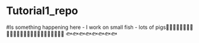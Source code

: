# Tutorial1_repo
#Is something happening here - I work on small fish - lots of pigs🐷🐷🐷🐷🐷🐷🐷🐷🐷🐷🐷🐷🐷🐷🐷🐷🐷🐷🐷🐷🐷🐷🐷🐷🐷
🐟🐟🐟🐟🐟🐟🐟🐟
